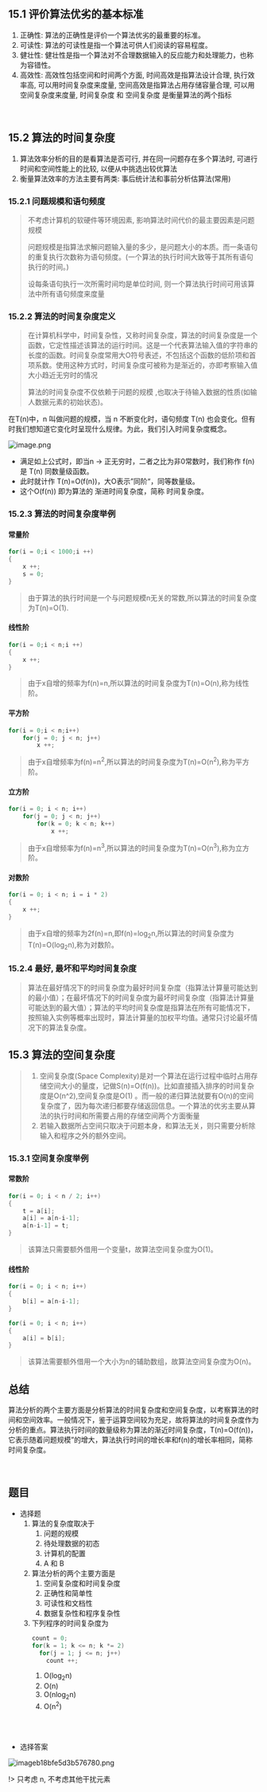 ## 15.1 评价算法优劣的基本标准

1. 正确性: 算法的正确性是评价一个算法优劣的最重要的标准。
2. 可读性: 算法的可读性是指一个算法可供人们阅读的容易程度。
3. 健壮性: 健壮性是指一个算法对不合理数据输入的反应能力和处理能力，也称为容错性。
4. 高效性: 高效性包括空间和时间两个方面, 时间高效是指算法设计合理, 执行效率高, 可以用时间复杂度来度量, 空间高效是指算法占用存储容量合理, 可以用空间复杂度来度量,   时间复杂度 和 空间复杂度 是衡量算法的两个指标

<br/>

## 15.2 算法的时间复杂度

1. 算法效率分析的目的是看算法是否可行, 并在同一问题存在多个算法时, 可进行时间和空间性能上的比较, 以便从中挑选出较优算法
2. 衡量算法效率的方法主要有两类: 事后统计法和事前分析估算法(常用)

### 15.2.1 问题规模和语句频度

> 不考虑计算机的软硬件等环境因素, 影响算法时间代价的最主要因素是问题规模
> 
> 问题规模是指算法求解问题输入量的多少，是问题大小的本质。而一条语句的重复执行次数称为语句频度。(一个算法的执行时间大致等于其所有语句执行的时间。)
> 
> 设每条语句执行一次所需时间均是单位时间, 则一个算法执行时间可用该算法中所有语句频度来度量

### 15.2.2 算法的时间复杂度定义

> 在计算机科学中，时间复杂性，又称时间复杂度，算法的时间复杂度是一个函数，它定性描述该算法的运行时间。这是一个代表算法输入值的字符串的长度的函数。时间复杂度常用大O符号表述，不包括这个函数的低阶项和首项系数。使用这种方式时，时间复杂度可被称为是渐近的，亦即考察输入值大小趋近无穷时的情况
> 
> 算法的时间复杂度不仅依赖于问题的规模 ,也取决于待输入数据的性质(如输人数据元素的初始状态)。

在T(n)中，n 叫做问题的规模，当 n 不断变化时，语句频度 T(n) 也会变化。但有时我们想知道它变化时呈现什么规律。为此，我们引入时间复杂度概念。

![image.png](https://img.waite.wang/images/2022/12/29/image.png)

- 满足如上公式时，即当n -> 正无穷时，二者之比为非0常数时，我们称作 f(n) 是 T(n) 同数量级函数。
- 此时就计作 T(n)=O(f(n))，大O表示”同阶“，同等数量级。
- 这个O(f(n)) 即为算法的 渐进时间复杂度，简称 时间复杂度。

### 15.2.3 算法的时间复杂度举例

#### 常量阶

```c
for(i = 0;i < 1000;i ++)
{
    x ++;
    s = 0;
}
```

>  由于算法的执行时间是一个与问题规模n无关的常数,所以算法的时间复杂度为T(n)=O(1).

#### 线性阶

```c
for(i = 0;i < n;i ++)
{
    x ++;
}
```

> 由于x自增的频率为f(n)=n,所以算法的时间复杂度为T(n)=O(n),称为线性阶。

#### 平方阶

```c
for(i = 0;i < n;i++)
    for(j = 0; j < n; j++)
        x ++;
```

> 由于x自增频率为f(n)=n<sup>2</sup>,所以算法的时间复杂度为T(n)=O(n<sup>2</sup>),称为平方阶。

#### 立方阶

```c
for(i = 0; i < n; i++)
    for(j = 0; j < n; j++)
        for(k = 0; k < n; k++)
            x ++;
```

> 由于x自增频率为f(n)=n<sup>3</sup>,所以算法的时间复杂度为T(n)=O(n<sup>3</sup>),称为立方阶。

#### 对数阶

```c
for(i = 0; i < n; i = i * 2)
{
    x ++;
}
```

> 由于x自增的频率为2f(n)=n,即f(n)=log<sub>2</sub>n,所以算法的时间复杂度为T(n)=O(log<sub>2</sub>n),称为对数阶。

### 15.2.4 最好, 最坏和平均时间复杂度

> 算法在最好情况下的时间复杂度为最好时间复杂度（指算法计算量可能达到的最小值）；在最坏情况下的时间复杂度为最坏时间复杂度（指算法计算量可能达到的最大值）；算法的平均时间复杂度是指算法在所有可能情况下，按照输入实例等概率出现时，算法计算量的加权平均值。通常只讨论最坏情况下的算法复杂度。

## 15.3 算法的空间复杂度

> 1. 空间复杂度(Space Complexity)是对一个算法在运行过程中临时占用存储空间大小的量度，记做S(n)=O(f(n))。比如直接插入排序的时间复杂度是O(n^2),空间复杂度是O(1) 。而一般的递归算法就要有O(n)的空间复杂度了，因为每次递归都要存储返回信息。一个算法的优劣主要从算法的执行时间和所需要占用的存储空间两个方面衡量
> 2. 若输入数据所占空间只取决于问题本身，和算法无关，则只需要分析除输入和程序之外的额外空间。

### 15.3.1 空间复杂度举例

#### 常数阶

```c
for(i = 0; i < n / 2; i++)
{
    t = a[i];
    a[i] = a[n-i-1];
    a[n-i-1] = t;
}
```

> 该算法只需要额外借用一个变量t，故算法空间复杂度为O(1)。

#### 线性阶

```c
for(i = 0; i < n; i++)
{
    b[i] = a[n-i-1];
}

for(i = 0; i < n; i++)
{
    a[i] = b[i];
}
```

> 该算法需要额外借用一个大小为n的辅助数组，故算法空间复杂度为O(n)。

## 总结

算法分析的两个主要方面是分析算法的时间复杂度和空间复杂度，以考察算法的时间和空间效率。一般情况下，鉴于运算空间较为充足，故将算法的时间复杂度作为分析的重点。算法执行时间的数量级称为算法的渐近时间复杂度，T(n)=O(f(n))，它表示随着问题规模”的增大，算法执行时间的增长率和f(n)的增长率相同，简称时间复杂度。

<br/>

## 题目

- 选择题
  1. 算法的复杂度取决于
     1. 问题的规模
     2. 待处理数据的初态
     3. 计算机的配置
     4. A 和 B
  2. 算法分析的两个主要方面是
     1. 空间复杂度和时间复杂度
     2. 正确性和简单性
     3. 可读性和文档性
     4. 数据复杂性和程序复杂性
  3. 下列程序的时间复杂度为
     ```c
     count = 0;
     for(k = 1; k <= n; k *= 2)
       for(j = 1; j <= n; j++)
         count ++;
     ```
     1. O(log<sub>2</sub>n)
     2. O(n)
     3. O(nlog<sub>2</sub>n)
     4. O(n<sup>2</sup>)

<br/>

<br/>

- 选择答案

![imageb18bfe5d3b576780.png](https://img.waite.wang/images/2022/12/29/imageb18bfe5d3b576780.png)

!> 只考虑 n, 不考虑其他干扰元素